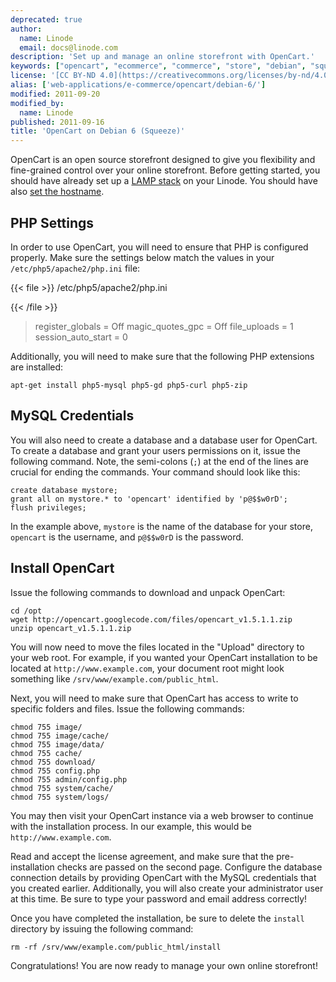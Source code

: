 ```yaml
---
deprecated: true
author:
  name: Linode
  email: docs@linode.com
description: 'Set up and manage an online storefront with OpenCart.'
keywords: ["opencart", "ecommerce", "commerce", "store", "debian", "squeeze"]
license: '[CC BY-ND 4.0](https://creativecommons.org/licenses/by-nd/4.0)'
alias: ['web-applications/e-commerce/opencart/debian-6/']
modified: 2011-09-20
modified_by:
  name: Linode
published: 2011-09-16
title: 'OpenCart on Debian 6 (Squeeze)'
---
```


OpenCart is an open source storefront designed to give you flexibility and fine-grained control over your online storefront. Before getting started, you should have already set up a [LAMP stack](/docs/lamp-guides) on your Linode. You should have also [set the hostname](/docs/getting-started#sph_set-the-hostname).

PHP Settings
------------

In order to use OpenCart, you will need to ensure that PHP is configured properly. Make sure the settings below match the values in your `/etc/php5/apache2/php.ini` file:

{{< file >}}
/etc/php5/apache2/php.ini

{{< /file >}}

> register\_globals = Off magic\_quotes\_gpc = Off file\_uploads = 1 session\_auto\_start = 0

Additionally, you will need to make sure that the following PHP extensions are installed:

    apt-get install php5-mysql php5-gd php5-curl php5-zip

MySQL Credentials
-----------------

You will also need to create a database and a database user for OpenCart. To create a database and grant your users permissions on it, issue the following command. Note, the semi-colons (`;`) at the end of the lines are crucial for ending the commands. Your command should look like this:

    create database mystore; 
    grant all on mystore.* to 'opencart' identified by 'p@$$w0rD'; 
    flush privileges;

In the example above, `mystore` is the name of the database for your store, `opencart` is the username, and `p@$$w0rD` is the password.

Install OpenCart
----------------

Issue the following commands to download and unpack OpenCart:

    cd /opt
    wget http://opencart.googlecode.com/files/opencart_v1.5.1.1.zip
    unzip opencart_v1.5.1.1.zip

You will now need to move the files located in the "Upload" directory to your web root. For example, if you wanted your OpenCart installation to be located at `http://www.example.com`, your document root might look something like `/srv/www/example.com/public_html`.

Next, you will need to make sure that OpenCart has access to write to specific folders and files. Issue the following commands:

    chmod 755 image/
    chmod 755 image/cache/
    chmod 755 image/data/
    chmod 755 cache/
    chmod 755 download/
    chmod 755 config.php
    chmod 755 admin/config.php
    chmod 755 system/cache/
    chmod 755 system/logs/

You may then visit your OpenCart instance via a web browser to continue with the installation process. In our example, this would be `http://www.example.com`.

Read and accept the license agreement, and make sure that the pre-installation checks are passed on the second page. Configure the database connection details by providing OpenCart with the MySQL credentials that you created earlier. Additionally, you will also create your administrator user at this time. Be sure to type your password and email address correctly!

Once you have completed the installation, be sure to delete the `install` directory by issuing the following command:

    rm -rf /srv/www/example.com/public_html/install

Congratulations! You are now ready to manage your own online storefront!



